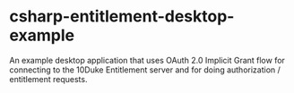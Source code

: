 # csharp-entitlement-desktop-example
An example desktop application that uses OAuth 2.0 Implicit Grant flow for connecting to the 10Duke Entitlement server and for doing authorization / entitlement requests.
